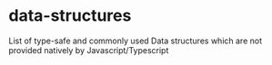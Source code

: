 # data-structures
List of type-safe and commonly used Data structures which are not provided natively by Javascript/Typescript
